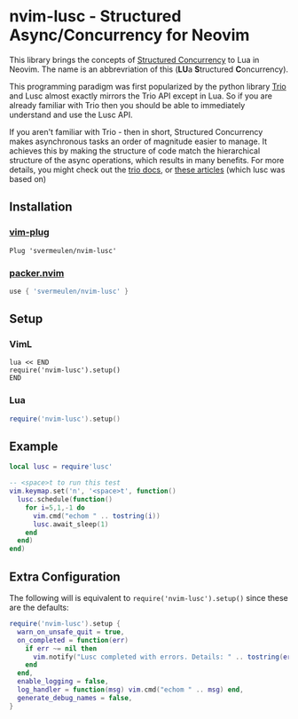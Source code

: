 
# nvim-lusc - Structured Async/Concurrency for Neovim

This library brings the concepts of [Structured Concurrency](https://en.wikipedia.org/wiki/Structured_concurrency) to Lua in Neovim.  The name is an abbrevriation of this (**LU**a **S**tructured **C**oncurrency).

This programming paradigm was first popularized by the python library [Trio](https://github.com/python-trio/trio) and Lusc almost exactly mirrors the Trio API except in Lua.  So if you are already familiar with Trio then you should be able to immediately understand and use the Lusc API.

If you aren't familiar with Trio - then in short, Structured Concurrency makes asynchronous tasks an order of magnitude easier to manage.  It achieves this by making the structure of code match the hierarchical structure of the async operations, which results in many benefits.  For more details, you might check out the [trio docs](https://trio.readthedocs.io/en/stable/reference-core.html), or [these articles](https://gist.github.com/belm0/4c6d11f47ccd31a231cde04616d6bb22) (which lusc was based on)

Installation
---

### [vim-plug](https://github.com/junegunn/vim-plug)

```vim
Plug 'svermeulen/nvim-lusc'
```

### [packer.nvim](https://github.com/wbthomason/packer.nvim)

```lua
use { 'svermeulen/nvim-lusc' }
```

Setup
---

### VimL

```vim
lua << END
require('nvim-lusc').setup()
END
```

### Lua

```lua
require('nvim-lusc').setup()
```

Example
---

```lua
local lusc = require'lusc'

-- <space>t to run this test
vim.keymap.set('n', '<space>t', function()
  lusc.schedule(function()
    for i=5,1,-1 do
      vim.cmd("echom " .. tostring(i))
      lusc.await_sleep(1)
    end
  end)
end)
```

Extra Configuration
---

The following will is equivalent to `require('nvim-lusc').setup()` since these are the defaults:

```lua
require('nvim-lusc').setup {
  warn_on_unsafe_quit = true,
  on_completed = function(err)
    if err ~= nil then
      vim.notify("Lusc completed with errors. Details: " .. tostring(err))
    end
  end,
  enable_logging = false,
  log_handler = function(msg) vim.cmd("echom " .. msg) end,
  generate_debug_names = false,
}
```
